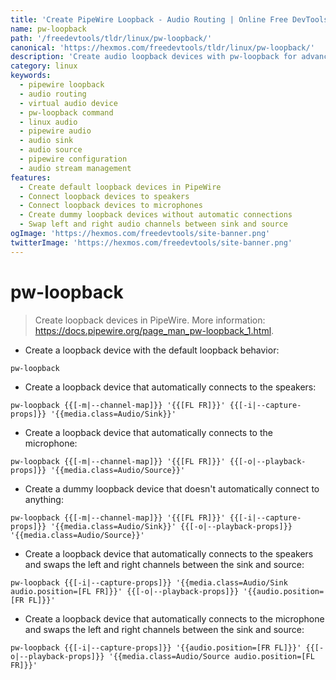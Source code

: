 ```yaml
---
title: 'Create PipeWire Loopback - Audio Routing | Online Free DevTools by Hexmos'
name: pw-loopback
path: '/freedevtools/tldr/linux/pw-loopback/'
canonical: 'https://hexmos.com/freedevtools/tldr/linux/pw-loopback/'
description: 'Create audio loopback devices with pw-loopback for advanced PipeWire audio routing. Manage input/output streams and connect virtual audio devices. Free online tool, no registration required.'
category: linux
keywords:
  - pipewire loopback
  - audio routing
  - virtual audio device
  - pw-loopback command
  - linux audio
  - pipewire audio
  - audio sink
  - audio source
  - pipewire configuration
  - audio stream management
features:
  - Create default loopback devices in PipeWire
  - Connect loopback devices to speakers
  - Connect loopback devices to microphones
  - Create dummy loopback devices without automatic connections
  - Swap left and right audio channels between sink and source
ogImage: 'https://hexmos.com/freedevtools/site-banner.png'
twitterImage: 'https://hexmos.com/freedevtools/site-banner.png'
---
```


# pw-loopback

> Create loopback devices in PipeWire.
> More information: <https://docs.pipewire.org/page_man_pw-loopback_1.html>.

- Create a loopback device with the default loopback behavior:

`pw-loopback`

- Create a loopback device that automatically connects to the speakers:

`pw-loopback {{[-m|--channel-map]}} '{{[FL FR]}}' {{[-i|--capture-props]}} '{{media.class=Audio/Sink}}'`

- Create a loopback device that automatically connects to the microphone:

`pw-loopback {{[-m|--channel-map]}} '{{[FL FR]}}' {{[-o|--playback-props]}} '{{media.class=Audio/Source}}'`

- Create a dummy loopback device that doesn't automatically connect to anything:

`pw-loopback {{[-m|--channel-map]}} '{{[FL FR]}}' {{[-i|--capture-props]}} '{{media.class=Audio/Sink}}' {{[-o|--playback-props]}} '{{media.class=Audio/Source}}'`

- Create a loopback device that automatically connects to the speakers and swaps the left and right channels between the sink and source:

`pw-loopback {{[-i|--capture-props]}} '{{media.class=Audio/Sink audio.position=[FL FR]}}' {{[-o|--playback-props]}} '{{audio.position=[FR FL]}}'`

- Create a loopback device that automatically connects to the microphone and swaps the left and right channels between the sink and source:

`pw-loopback {{[-i|--capture-props]}} '{{audio.position=[FR FL]}}' {{[-o|--playback-props]}} '{{media.class=Audio/Source audio.position=[FL FR]}}'`
